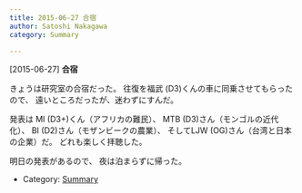 ```yaml
---
title: 2015-06-27 合宿
author: Satoshi Nakagawa
category: Summary

---
```


[2015-06-27] **合宿** 

 きょうは研究室の合宿だった。
往復を福武 (D3)くんの車に同乗させてもらったので、
遠いところだったが、迷わずにすんだ。

 発表は
MI (D3+)くん（アフリカの難民）、
MTB (D3)さん（モンゴルの近代化）、
BI (D2)さん（モザンビークの農業）、
そしてLJW (OG)さん（台湾と日本の企業）だ。
どれも楽しく拝聴した。

 明日の発表があるので、
夜は泊まらずに帰った。

- Category: [Summary](https://merapano.github.io/categories.html#Summary)

